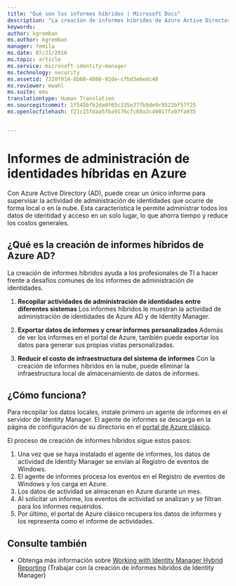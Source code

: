 ```yaml
---
title: "Qué son los informes híbridos | Microsoft Docs"
description: "La creación de informes híbridos de Azure Active Directory le permite crear informes personalizados que incluyen eventos de nube y locales."
keywords: 
author: kgremban
ms.author: kgremban
manager: femila
ms.date: 07/21/2016
ms.topic: article
ms.service: microsoft-identity-manager
ms.technology: security
ms.assetid: 7320f014-8b60-4866-92de-cfbd3e6edc48
ms.reviewer: mwahl
ms.suite: ems
translationtype: Human Translation
ms.sourcegitcommit: 1f545bfb2da0f65c335e37fb9de9c9522bf57f25
ms.openlocfilehash: f21c15fdaa5fba9176cfc60a3c49017fa97fa935


---
```


# <a name="hybrid-identity-management-reports-in-azure"></a>Informes de administración de identidades híbridas en Azure
Con Azure Active Directory (AD), puede crear un único informe para supervisar la actividad de administración de identidades que ocurre de forma local o en la nube. Esta característica le permite administrar todos los datos de identidad y acceso en un solo lugar, lo que ahorra tiempo y reduce los costos generales.

## <a name="what-is-azure-ad-hybrid-reporting"></a>¿Qué es la creación de informes híbridos de Azure AD?
La creación de informes híbridos ayuda a los profesionales de TI a hacer frente a desafíos comunes de los informes de administración de identidades.

1. **Recopilar actividades de administración de identidades entre diferentes sistemas** Los informes híbridos le muestran la actividad de administración de identidades de Azure AD y de Identity Manager.

2. **Exportar datos de informes y crear informes personalizados** Además de ver los informes en el portal de Azure, también puede exportar los datos para generar sus propias vistas personalizadas.

3. **Reducir el costo de infraestructura del sistema de informes** Con la creación de informes híbridos en la nube, puede eliminar la infraestructura local de almacenamiento de datos de informes.

## <a name="how-does-it-work"></a>¿Cómo funciona?

Para recopilar los datos locales, instale primero un agente de informes en el servidor de Identity Manager. El agente de informes se descarga en la página de configuración de su directorio en el [portal de Azure clásico](https://manage.windowsazure.com/).

El proceso de creación de informes híbridos sigue estos pasos:
1. Una vez que se haya instalado el agente de informes, los datos de actividad de Identity Manager se envían al Registro de eventos de Windows.
2. El agente de informes procesa los eventos en el Registro de eventos de Windows y los carga en Azure.
3. Los datos de actividad se almacenan en Azure durante un mes.
4. Al solicitar un informe, los eventos de actividad se analizan y se filtran para los informes requeridos.
5. Por último, el portal de Azure clásico recupera los datos de informes y los representa como el informe de actividades.

## <a name="see-also"></a>Consulte también
- Obtenga más información sobre [Working with Identity Manager Hybrid Reporting](/microsoft-identity-manager/deploy-use/working-with-identity-manager-hybrid-reporting) (Trabajar con la creación de informes híbridos de Identity Manager)



<!--HONumber=Nov16_HO2-->


